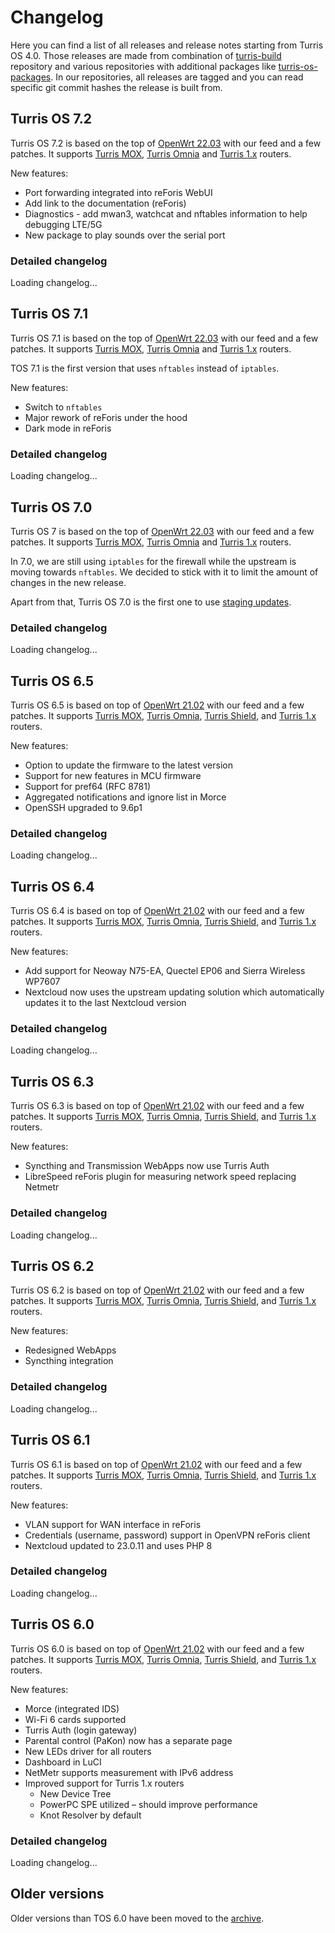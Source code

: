 <!--javascript-start-->
<script type="text/javascript">
async function fetchAndRenderChangelog(releaseVersion, changelogSpanId) {
    const element = document.getElementById(changelogSpanId);

    const response = await fetch(
        `https://gitlab.nic.cz/api/v4/projects/turris%2fos%2fbuild/repository/tags/?search=${releaseVersion}`
    );

    if (!response.ok) {
        throw new Error(`HTTP error! status: ${response.status}`);
    }

    const data = await response.json();

    renderChangelog(data, element);
}

function renderChangelog(changelog, element) {
    element.innerHTML = "";

    if (changelog.length === 0) {
        element.innerHTML += `<p>There is no detailed changelog yet.<p>`;
    }

    for (let i in changelog) {
        const release = changelog[i];
        const message = release.message.split("\n");
        const releaseVersion = release.name;
        console.log(releaseVersion);
        const releaseDate = new Date(release.commit.created_at);

        element.innerHTML += `
        <h4 id="${releaseVersion}">${message[0].replace("release", "")}</h4>
        <h5>Date of release</h5>
        <p>${releaseDate.toDateString()}</p>
        <h5>Sources</h5>
        <p>Available on <a target="_blank" href="https://gitlab.nic.cz/turris/os/build/tree/${releaseVersion}">GitLab</a>.</p>
        <h5>Release notes</h5>
        <ul id="release-notes-${releaseVersion}"></ul>`;

        renderDetailedChangelog(message, releaseVersion);
    }
}

function renderDetailedChangelog(message, releaseVersion) {
    const releaseNotesList = document.getElementById(
        `release-notes-${releaseVersion}`
    );

    message.map((line) => {
        const newListItem = document.createElement("li");
        const newSubListItem = document.createElement("ul");

        // Matches the first level line with an asterisks
        const firstListItem = line.match(/^\s?\* (.*)/);
        // Matches the second level line with an asterisks
        const secondListItem = line.match(/^\s+\* (.+)$/);
        // Matches the second level line with a bullet character
        const secondListItemDot = line.match(/^\s{2}\•(.+)$/);
        // Matches the third level line with a bullet character
        const thirdListItemDot = line.match(/^\s{4}\•(.+)$/);
        // Matches the fourth level line with a bullet character
        const fourthListItemDot = line.match(/^\s{6}\•(.+)$/);
        // Matches the line with emoji symbols at the beginning of a string
        const firstListItemEmoji = line.match(
            /(?:^[\u2700-\u27bf]|(?:\ud83c[\udde6-\uddff]){2}|[\ud800-\udbff][\udc00-\udfff]|[\u0023-\u0039]\ufe0f?\u20e3|\u3299|\u3297|\u303d|\u3030|\u24c2|\ud83c[\udd70-\udd71]|\ud83c[\udd7e-\udd7f]|\ud83c\udd8e|\ud83c[\udd91-\udd9a]|\ud83c[\udde6-\uddff]|\ud83c[\ude01-\ude02]|\ud83c\ude1a|\ud83c\ude2f|\ud83c[\ude32-\ude3a]|\ud83c[\ude50-\ude51]|\u203c|\u2049|[\u25aa-\u25ab]|\u25b6|\u25c0|[\u25fb-\u25fe]|\u00a9|\u00ae|\u2122|\u2139|\ud83c\udc04|[\u2600-\u26FF]|\u2b05|\u2b06|\u2b07|\u2b1b|\u2b1c|\u2b50|\u2b55|\u231a|\u231b|\u2328|\u23cf|[\u23e9-\u23f3]|[\u23f8-\u23fa]|\ud83c\udccf|\u2934|\u2935|[\u2190-\u21ff])/
        );

        if (firstListItem) {
            newListItem.innerHTML = firstListItem[1];
            releaseNotesList.appendChild(newListItem);
        }

        if (secondListItem) {
            newListItem.innerHTML = secondListItem[1];
            newSubListItem.appendChild(newListItem);
            releaseNotesList.lastChild.appendChild(newSubListItem);
        }

        if (firstListItemEmoji) {
            newListItem.innerHTML = firstListItemEmoji.input;
            newListItem.style.listStyleType = "none";
            newListItem.style.marginLeft = 0;
            releaseNotesList.appendChild(newListItem);
        }

        if (secondListItemDot) {
            newListItem.innerHTML = secondListItemDot[1];
            newSubListItem.appendChild(newListItem);
            releaseNotesList.lastChild.appendChild(newSubListItem);
        }

        if (thirdListItemDot) {
            newListItem.innerHTML = thirdListItemDot[1];
            newSubListItem.appendChild(newListItem);
            releaseNotesList.lastChild.lastChild.appendChild(newSubListItem);
        }

        if (fourthListItemDot) {
            newListItem.innerHTML = fourthListItemDot[1];
            newSubListItem.appendChild(newListItem);
            releaseNotesList.lastChild.lastChild.lastChild.appendChild(
                newSubListItem
            );
        }
    });
}
</script>
<!--javascript-end-->

# Changelog

Here you can find a list of all releases and release notes starting from Turris
OS 4.0. Those releases are made from combination of
[turris-build](https://gitlab.nic.cz/turris/os/build) repository and
various repositories with additional packages like
[turris-os-packages](https://gitlab.nic.cz/turris/os/packages).
In our repositories, all releases are tagged and you can read specific git
commit hashes the release is built from.

## Turris OS 7.2

Turris OS 7.2 is based on the top of [OpenWrt 22.03](https://openwrt.org/releases/22.03/start)
with our feed and a few patches. It supports [Turris MOX](../hw/mox/intro.md),
[Turris Omnia](../hw/omnia/omnia.md) and [Turris 1.x](../hw/turris-1x/turris-1x.md)
routers.

New features:

* Port forwarding integrated into reForis WebUI
* Add link to the documentation (reForis)
* Diagnostics - add mwan3, watchcat and nftables information to help debugging LTE/5G
* New package to play sounds over the serial port

### Detailed changelog

<span id="tos72">Loading changelog...</span>
<script type="text/javascript">fetchAndRenderChangelog("v7.2.", "tos72");</script>

## Turris OS 7.1

Turris OS 7.1 is based on the top of [OpenWrt 22.03](https://openwrt.org/releases/22.03/start)
with our feed and a few patches. It supports [Turris MOX](../hw/mox/intro.md),
[Turris Omnia](../hw/omnia/omnia.md) and [Turris 1.x](../hw/turris-1x/turris-1x.md)
routers.

TOS 7.1 is the first version that uses `nftables` instead of `iptables`.

New features:

* Switch to `nftables`
* Major rework of reForis under the hood
* Dark mode in reForis

### Detailed changelog

<span id="tos71">Loading changelog...</span>
<script type="text/javascript">fetchAndRenderChangelog("v7.1.", "tos71");</script>

## Turris OS 7.0

Turris OS 7 is based on the top of [OpenWrt 22.03](https://openwrt.org/releases/22.03/start)
with our feed and a few patches. It supports [Turris MOX](../hw/mox/intro.md),
[Turris Omnia](../hw/omnia/omnia.md) and [Turris 1.x](../hw/turris-1x/turris-1x.md)
routers.

In 7.0, we are still using `iptables` for the firewall while the upstream is moving
towards `nftables`. We decided to stick with it to limit the amount of changes
in the new release.

Apart from that, Turris OS 7.0 is the first one to use [staging updates](faq.md#what-are-the-staging-updates).

### Detailed changelog

<span id="tos70">Loading changelog...</span>
<script type="text/javascript">fetchAndRenderChangelog("v7.0.", "tos70");</script>

## Turris OS 6.5

Turris OS 6.5 is based on top of [OpenWrt
21.02](https://openwrt.org/releases/21.02/start) with our feed and a few
patches. It supports [Turris MOX](../hw/mox/intro.md), [Turris
Omnia](../hw/omnia/omnia.md), [Turris Shield](../hw/shield/shield.md), and
[Turris 1.x](../hw/turris-1x/turris-1x.md) routers.

New features:

* Option to update the firmware to the latest version
* Support for new features in MCU firmware
* Support for pref64 (RFC 8781)
* Aggregated notifications and ignore list in Morce
* OpenSSH upgraded to 9.6p1

### Detailed changelog

<span id="tos65">Loading changelog...</span>
<script type="text/javascript">fetchAndRenderChangelog("v6.5.", "tos65");</script>

## Turris OS 6.4

Turris OS 6.4 is based on top of [OpenWrt
21.02](https://openwrt.org/releases/21.02/start) with our feed and a few
patches. It supports [Turris MOX](../hw/mox/intro.md), [Turris
Omnia](../hw/omnia/omnia.md), [Turris Shield](../hw/shield/shield.md), and
[Turris 1.x](../hw/turris-1x/turris-1x.md) routers.

New features:

* Add support for Neoway N75-EA, Quectel EP06 and Sierra Wireless WP7607
* Nextcloud now uses the upstream updating solution which automatically
  updates it to the last Nextcloud version

### Detailed changelog

<span id="tos64">Loading changelog...</span>
<script type="text/javascript">fetchAndRenderChangelog("v6.4.", "tos64");</script>

## Turris OS 6.3

Turris OS 6.3 is based on top of [OpenWrt
21.02](https://openwrt.org/releases/21.02/start) with our feed and a few
patches. It supports [Turris MOX](../hw/mox/intro.md), [Turris
Omnia](../hw/omnia/omnia.md), [Turris Shield](../hw/shield/shield.md), and
[Turris 1.x](../hw/turris-1x/turris-1x.md) routers.

New features:

* Syncthing and Transmission WebApps now use Turris Auth
* LibreSpeed reForis plugin for measuring network speed replacing Netmetr

### Detailed changelog

<span id="tos63">Loading changelog...</span>
<script type="text/javascript">fetchAndRenderChangelog("v6.3.", "tos63");</script>

## Turris OS 6.2

Turris OS 6.2 is based on top of [OpenWrt
21.02](https://openwrt.org/releases/21.02/start) with our feed and a few
patches. It supports [Turris MOX](../hw/mox/intro.md), [Turris
Omnia](../hw/omnia/omnia.md), [Turris Shield](../hw/shield/shield.md), and
[Turris 1.x](../hw/turris-1x/turris-1x.md) routers.

New features:

* Redesigned WebApps
* Syncthing integration

### Detailed changelog

<span id="tos62">Loading changelog...</span>
<script type="text/javascript">fetchAndRenderChangelog("v6.2.", "tos62");</script>

## Turris OS 6.1

Turris OS 6.1 is based on top of [OpenWrt
21.02](https://openwrt.org/releases/21.02/start) with our feed and a few
patches. It supports [Turris MOX](../hw/mox/intro.md), [Turris
Omnia](../hw/omnia/omnia.md), [Turris Shield](../hw/shield/shield.md), and
[Turris 1.x](../hw/turris-1x/turris-1x.md) routers.

New features:

* VLAN support for WAN interface in reForis
* Credentials (username, password) support in OpenVPN reForis client
* Nextcloud updated to 23.0.11 and uses PHP 8

### Detailed changelog

<span id="tos61">Loading changelog...</span>
<script type="text/javascript">fetchAndRenderChangelog("v6.1.", "tos61");</script>

## Turris OS 6.0

Turris OS 6.0 is based on top of [OpenWrt
21.02](https://openwrt.org/releases/21.02/start) with our feed and a few
patches. It supports [Turris MOX](../hw/mox/intro.md), [Turris
Omnia](../hw/omnia/omnia.md), [Turris Shield](../hw/shield/shield.md), and
[Turris 1.x](../hw/turris-1x/turris-1x.md) routers.

New features:

* Morce (integrated IDS)
* Wi-Fi 6 cards supported
* Turris Auth (login gateway)
* Parental control (PaKon) now has a separate page
* New LEDs driver for all routers
* Dashboard in LuCI
* NetMetr supports measurement with IPv6 address
* Improved support for Turris 1.x routers
    * New Device Tree
    * PowerPC SPE utilized – should improve performance
    * Knot Resolver by default

### Detailed changelog

<span id="tos60">Loading changelog...</span>
<script type="text/javascript">fetchAndRenderChangelog("v6.0.", "tos60");</script>

## Older versions

Older versions than TOS 6.0 have been moved to the [archive](changelog-archive.md).
